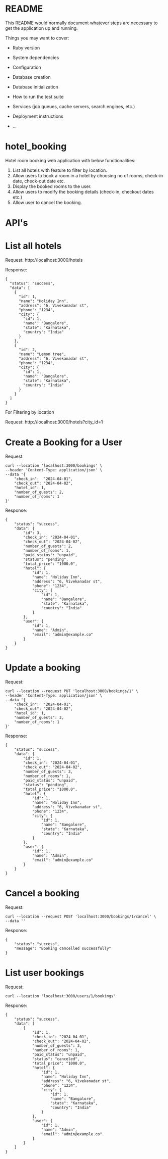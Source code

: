 # README

This README would normally document whatever steps are necessary to get the
application up and running.

Things you may want to cover:

* Ruby version

* System dependencies

* Configuration

* Database creation

* Database initialization

* How to run the test suite

* Services (job queues, cache servers, search engines, etc.)

* Deployment instructions

* ...
# hotel_booking

Hotel room booking web application with below
functionalities:
1. List all hotels with feature to filter by location.
2. Allow users to book a room in a hotel by choosing no of rooms, check-in date, check-out
date etc.
3. Display the booked rooms to the user.
4. Allow users to modify the booking details (check-in, checkout dates etc.)
5. Allow user to cancel the booking.


# API's

# List all hotels
Request: http://localhost:3000/hotels

Response:

```
{
  "status": "success",
  "data": [
    {
      "id": 1,
      "name": "Holiday Inn",
      "address": "6, Vivekanadar st",
      "phone": "1234",
      "city": {
        "id": 1,
        "name": "Bangalore",
        "state": "Karnataka",
        "country": "India"
      }
    },
    {
      "id": 2,
      "name": "Lemon tree",
      "address": "6, Vivekanadar st",
      "phone": "1234",
      "city": {
        "id": 1,
        "name": "Bangalore",
        "state": "Karnataka",
        "country": "India"
      }
    }
  ]
}
```

For Filtering by location

Request: http://localhost:3000/hotels?city_id=1


# Create a Booking for a User
Request: 
```
curl --location 'localhost:3000/bookings' \
--header 'Content-Type: application/json' \
--data '{
    "check_in":  "2024-04-01",
    "check_out": "2024-04-02", 
    "hotel_id": 1,
    "number_of_guests": 2,
    "number_of_rooms": 1
}'
```

Response:
```
{
    "status": "success",
    "data": {
        "id": 3,
        "check_in": "2024-04-01",
        "check_out": "2024-04-02",
        "number_of_guests": 2,
        "number_of_rooms": 1,
        "paid_status": "unpaid",
        "status": "pending",
        "total_price": "1000.0",
        "hotel": {
            "id": 1,
            "name": "Holiday Inn",
            "address": "6, Vivekanadar st",
            "phone": "1234",
            "city": {
                "id": 1,
                "name": "Bangalore",
                "state": "Karnataka",
                "country": "India"
            }
        },
        "user": {
            "id": 1,
            "name": "Admin",
            "email": "admin@example.co"
        }
    }
}
```


# Update a booking

Request:
```
curl --location --request PUT 'localhost:3000/bookings/1' \
--header 'Content-Type: application/json' \
--data '{
    "check_in":  "2024-04-01",
    "check_out": "2024-04-02", 
    "hotel_id": 1,
    "number_of_guests": 3,
    "number_of_rooms": 1
}'
```

Response:

```
{
    "status": "success",
    "data": {
        "id": 1,
        "check_in": "2024-04-01",
        "check_out": "2024-04-02",
        "number_of_guests": 3,
        "number_of_rooms": 1,
        "paid_status": "unpaid",
        "status": "pending",
        "total_price": "1000.0",
        "hotel": {
            "id": 1,
            "name": "Holiday Inn",
            "address": "6, Vivekanadar st",
            "phone": "1234",
            "city": {
                "id": 1,
                "name": "Bangalore",
                "state": "Karnataka",
                "country": "India"
            }
        },
        "user": {
            "id": 1,
            "name": "Admin",
            "email": "admin@example.co"
        }
    }
}
```

# Cancel a booking

Request: 
```
curl --location --request POST 'localhost:3000/bookings/1/cancel' \
--data ''
```

Response:
```
{
    "status": "success",
    "message": "Booking cancelled successfully"
}
```


# List user bookings

Request:
```
curl --location 'localhost:3000/users/1/bookings'
```

Response:
```
{
    "status": "success",
    "data": [
        {
            "id": 1,
            "check_in": "2024-04-01",
            "check_out": "2024-04-02",
            "number_of_guests": 3,
            "number_of_rooms": 1,
            "paid_status": "unpaid",
            "status": "canceled",
            "total_price": "1000.0",
            "hotel": {
                "id": 1,
                "name": "Holiday Inn",
                "address": "6, Vivekanadar st",
                "phone": "1234",
                "city": {
                    "id": 1,
                    "name": "Bangalore",
                    "state": "Karnataka",
                    "country": "India"
                }
            },
            "user": {
                "id": 1,
                "name": "Admin",
                "email": "admin@example.co"
            }
        }
    ]
}
```
